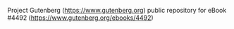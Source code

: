 Project Gutenberg (https://www.gutenberg.org) public repository for eBook #4492 (https://www.gutenberg.org/ebooks/4492)
